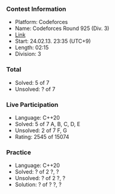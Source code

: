 ### Contest Information
- Platform: Codeforces
- Name: Codeforces Round 925 (Div. 3)
- [Link](https://codeforces.com/contest/1931)
- Start: 24.02.13. 23:35 (UTC+9)
- Length: 02:15
- Division: 3

### Total
- Solved: 5 of 7
- Unsolved: ? of 7

### Live Participation
- Language: C++20
- Solved: 5 of 7
  A, B, C, D, E
- Unsolved: 2 of 7
  F, G
- Rating: 2545 of 15074

### Practice
- Language: C++20
- Solved: ? of 2
  ?, ?
- Unsolved: ? of 2
  ?, ?
- Solution: ? of ?
  ?, ?
